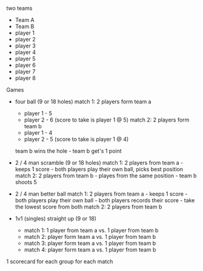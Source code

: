 two teams
- Team A
- Team B
 - player 1
 - player 2
 - player 3
 - player 4
 - player 5
 - player 6
 - player 7
 - player 8

Games
- four ball (9 or 18 holes)
   match 1: 2 players form team a
     - player 1 - 5
     - player 2 - 6
    (score to take is player 1 @ 5)
   match 2: 2 players form team b
     - player 1 - 4
     - player 2 - 5
     (score to take is player 1 @ 4)

    team b wins the hole - team b get's 1 point

- 2 / 4 man scramble (9 or 18 holes)
    match 1: 2 players from team a
        - keeps 1 score
        - both players play their own ball, picks best position
    match 2: 2 players from team b
        - playes from the same position
        - team b shoots 5

- 2 / 4 man better ball
    match 1: 2 players from team a
        - keeps 1 score
        - both players play their own ball
        - both players records their score
        - take the lowest score from both 
    match 2: 2 players from team b

- 1v1 (singles) straight up (9 or 18)
    - match 1: 1 player from team a vs. 1 player from team b
    - match 2: player form team a vs. 1 player from team b
    - match 3: player form team a vs. 1 player from team b
    - match 4: player form team a vs. 1 player from team b


1 scorecard for each group for each match


